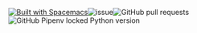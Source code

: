 [![Built with Spacemacs](https://cdn.rawgit.com/syl20bnr/spacemacs/442d025779da2f62fc86c2082703697714db6514/assets/spacemacs-badge.svg)](http://spacemacs.org)![issue](https://img.shields.io/github/issues-closed/behike56/SimpleWebMedia)![GitHub pull requests](https://img.shields.io/github/issues-pr/behike56/SimpleWebMedia)![GitHub Pipenv locked Python version](https://img.shields.io/github/pipenv/locked/python-version/behike56/SimpleWebMedia)
